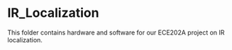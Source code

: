 # IR_Localization

This folder contains hardware and software for our ECE202A project on IR localization.
